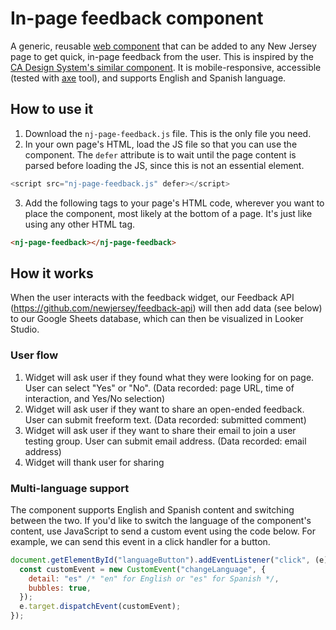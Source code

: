 # In-page feedback component

A generic, reusable [web component](https://developer.mozilla.org/en-US/docs/Web/Web_Components) that can be added to any New Jersey page to get quick, in-page feedback from the user. This is inspired by the [CA Design System's similar component](https://designsystem.webstandards.ca.gov/components/page-feedback/readme/). It is mobile-responsive, accessible (tested with [axe](https://www.deque.com/axe/) tool), and supports English and Spanish language.

## How to use it

1. Download the `nj-page-feedback.js` file. This is the only file you need.
2. In your own page's HTML, load the JS file so that you can use the component. The `defer` attribute is to wait until the page content is parsed before loading the JS, since this is not an essential element.

```javascript
<script src="nj-page-feedback.js" defer></script>
```

3. Add the following tags to your page's HTML code, wherever you want to place the component, most likely at the bottom of a page. It's just like using any other HTML tag.

```html
<nj-page-feedback></nj-page-feedback>
```

## How it works

When the user interacts with the feedback widget, our Feedback API (https://github.com/newjersey/feedback-api) will then add data (see below) to our Google Sheets database, which can then be visualized in Looker Studio.

### User flow

1. Widget will ask user if they found what they were looking for on page. User can select "Yes" or "No". (Data recorded: page URL, time of interaction, and Yes/No selection)
2. Widget will ask user if they want to share an open-ended feedback. User can submit freeform text. (Data recorded: submitted comment)
3. Widget will ask user if they want to share their email to join a user testing group. User can submit email address. (Data recorded: email address)
4. Widget will thank user for sharing

### Multi-language support

The component supports English and Spanish content and switching between the two. If you'd like to switch the language of the component's content, use JavaScript to send a custom event using the code below. For example, we can send this event in a click handler for a button.

```javascript
document.getElementById("languageButton").addEventListener("click", (e) => {
  const customEvent = new CustomEvent("changeLanguage", {
    detail: "es" /* "en" for English or "es" for Spanish */,
    bubbles: true,
  });
  e.target.dispatchEvent(customEvent);
});
```
